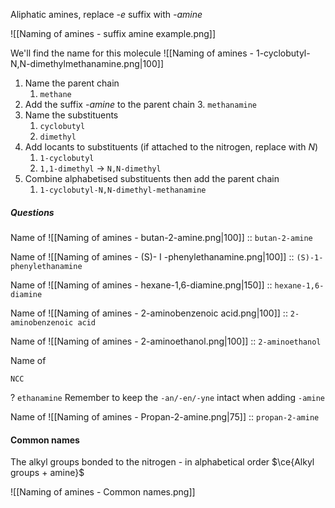 Aliphatic amines, replace *-e* suffix with *-amine*

![[Naming of amines - suffix amine example.png]]

We'll find the name for this molecule
![[Naming of amines - 1-cyclobutyl-N,N-dimethylmethanamine.png|100]]
1. Name the parent chain
	1. `methane`
2. Add the suffix *-amine* to the parent chain
	3. `methanamine`
3. Name the substituents
	1. `cyclobutyl`
	2. `dimethyl`
4. Add locants to substituents (if attached to the nitrogen, replace with *N*)
	1. `1-cyclobutyl`
	2. `1,1-dimethyl` -> `N,N-dimethyl`
5. Combine alphabetised substituents then add the parent chain
	1. `1-cyclobutyl-N,N-dimethyl-methanamine`


##### Questions
Name of ![[Naming of amines - butan-2-amine.png|100]] :: `butan-2-amine`


Name of ![[Naming of amines - (S)- I -phenylethanamine.png|100]] :: `(S)-1-phenylethanamine`

Name of ![[Naming of amines - hexane-1,6-diamine.png|150]] :: `hexane-1,6-diamine`

Name of ![[Naming of amines - 2-aminobenzenoic acid.png|100]] :: `2-aminobenzenoic acid`

Name of ![[Naming of amines - 2-aminoethanol.png|100]] 
:: `2-aminoethanol`

Name of
```smiles
NCC
```
?
`ethanamine`
Remember to keep the `-an/-en/-yne` intact when adding `-amine`

Name of ![[Naming of amines - Propan-2-amine.png|75]] :: `propan-2-amine`

#### Common names
The alkyl groups bonded to the nitrogen - in alphabetical order
$\ce{Alkyl groups + amine}$

![[Naming of amines - Common names.png]]

